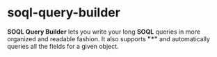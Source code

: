 # soql-query-builder
**SOQL Query Builder** lets you write your long **SOQL** queries in more organized and readable fashion. It also supports **"*"** and automatically queries all the fields for a given object.


